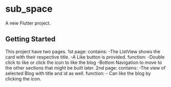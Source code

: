 # sub_space

A new Flutter project.

## Getting Started

This project have two pages.
1st page:
  contains: -The ListView shows the card with their respective title.
            -A Like button is provided.
  function: -Double click to like or click the icon to like the blog
            -Bottom Navigation to move to the other sections that might be built later.
2nd page:
  contains: -The view of selected Blog with title and id as well.
  function: - Can like the blog by clicking the icon.
  


